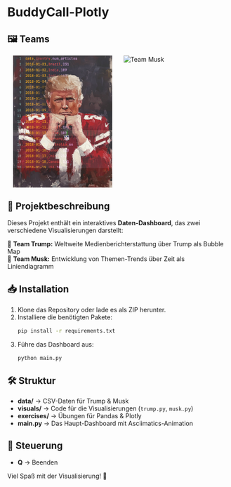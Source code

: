 # BuddyCall-Plotly

## 🖼 Teams
<div style="display: flex; justify-content: space-around;">
  <img src="docs/assets/team_trump.png" alt="Team Trump" width="45%"/>
  <img src="docs/assets/team_musk.png" alt="Team Musk" width="45%"/>
</div>

## 📌 Projektbeschreibung
Dieses Projekt enthält ein interaktives **Daten-Dashboard**, das zwei verschiedene Visualisierungen darstellt:

🔹 **Team Trump:** Weltweite Medienberichterstattung über Trump als Bubble Map  
🔹 **Team Musk:** Entwicklung von Themen-Trends über Zeit als Liniendiagramm  

## 📥 Installation
1. Klone das Repository oder lade es als ZIP herunter.
2. Installiere die benötigten Pakete:
   ```bash
   pip install -r requirements.txt
   ```
3. Führe das Dashboard aus:
   ```bash
   python main.py
   ```

## 🛠 Struktur
- **data/** → CSV-Daten für Trump & Musk
- **visuals/** → Code für die Visualisierungen (`trump.py`, `musk.py`)
- **exercises/** → Übungen für Pandas & Plotly
- **main.py** → Das Haupt-Dashboard mit Asciimatics-Animation

## 🎯 Steuerung
- **Q** → Beenden

Viel Spaß mit der Visualisierung! 🚀
